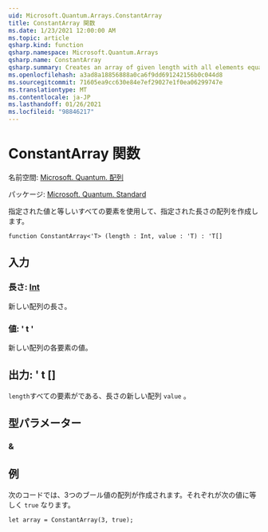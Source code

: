 ```yaml
---
uid: Microsoft.Quantum.Arrays.ConstantArray
title: ConstantArray 関数
ms.date: 1/23/2021 12:00:00 AM
ms.topic: article
qsharp.kind: function
qsharp.namespace: Microsoft.Quantum.Arrays
qsharp.name: ConstantArray
qsharp.summary: Creates an array of given length with all elements equal to given value.
ms.openlocfilehash: a3ad8a18856888a0ca6f9dd691242156b0c044d8
ms.sourcegitcommit: 71605ea9cc630e84e7ef29027e1f0ea06299747e
ms.translationtype: MT
ms.contentlocale: ja-JP
ms.lasthandoff: 01/26/2021
ms.locfileid: "98846217"
---
```

# <a name="constantarray-function"></a>ConstantArray 関数

名前空間: [Microsoft. Quantum. 配列](xref:Microsoft.Quantum.Arrays)

パッケージ: [Microsoft. Quantum. Standard](https://nuget.org/packages/Microsoft.Quantum.Standard)


指定された値と等しいすべての要素を使用して、指定された長さの配列を作成します。

```qsharp
function ConstantArray<'T> (length : Int, value : 'T) : 'T[]
```


## <a name="input"></a>入力

### <a name="length--int"></a>長さ: [Int](xref:microsoft.quantum.lang-ref.int)

新しい配列の長さ。


### <a name="value--t"></a>値: ' t '

新しい配列の各要素の値。



## <a name="output--t"></a>出力: ' t []

`length`すべての要素がである、長さの新しい配列 `value` 。

## <a name="type-parameters"></a>型パラメーター

### <a name="t"></a>&



## <a name="example"></a>例

次のコードでは、3つのブール値の配列が作成されます。それぞれが次の値に等しく `true` なります。

```qsharp
let array = ConstantArray(3, true);
```